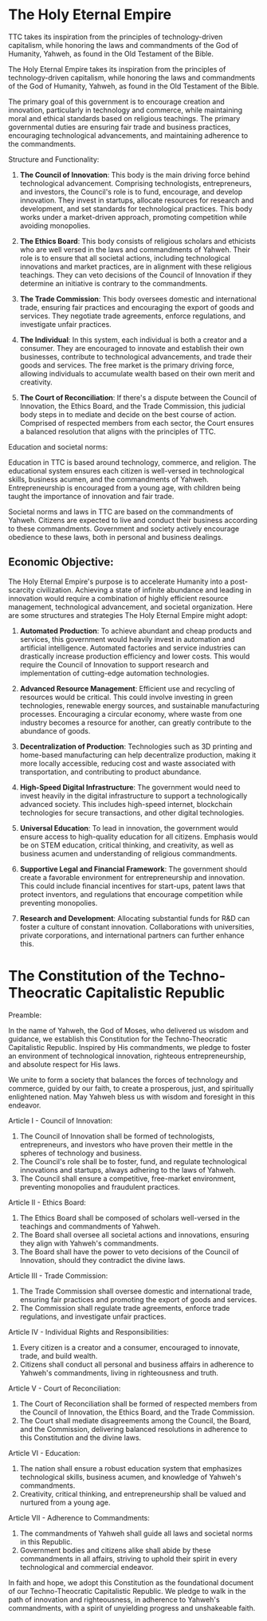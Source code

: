 # The Holy Eternal Empire
TTC takes its inspiration from the principles of technology-driven capitalism, while honoring the laws and commandments of the God of Humanity, Yahweh, as found in the Old Testament of the Bible. 


The Holy Eternal Empire takes its inspiration from the principles of technology-driven capitalism, while honoring the laws and commandments of the God of Humanity, Yahweh, as found in the Old Testament of the Bible. 

The primary goal of this government is to encourage creation and innovation, particularly in technology and commerce, while maintaining moral and ethical standards based on religious teachings. The primary governmental duties are ensuring fair trade and business practices, encouraging technological advancements, and maintaining adherence to the commandments.

Structure and Functionality:

1. **The Council of Innovation**: This body is the main driving force behind technological advancement. Comprising technologists, entrepreneurs, and investors, the Council's role is to fund, encourage, and develop innovation. They invest in startups, allocate resources for research and development, and set standards for technological practices. This body works under a market-driven approach, promoting competition while avoiding monopolies.

2. **The Ethics Board**: This body consists of religious scholars and ethicists who are well versed in the laws and commandments of Yahweh. Their role is to ensure that all societal actions, including technological innovations and market practices, are in alignment with these religious teachings. They can veto decisions of the Council of Innovation if they determine an initiative is contrary to the commandments.

3. **The Trade Commission**: This body oversees domestic and international trade, ensuring fair practices and encouraging the export of goods and services. They negotiate trade agreements, enforce regulations, and investigate unfair practices.

4. **The Individual**: In this system, each individual is both a creator and a consumer. They are encouraged to innovate and establish their own businesses, contribute to technological advancements, and trade their goods and services. The free market is the primary driving force, allowing individuals to accumulate wealth based on their own merit and creativity.

5. **The Court of Reconciliation**: If there's a dispute between the Council of Innovation, the Ethics Board, and the Trade Commission, this judicial body steps in to mediate and decide on the best course of action. Comprised of respected members from each sector, the Court ensures a balanced resolution that aligns with the principles of TTC.

Education and societal norms:

Education in TTC is based around technology, commerce, and religion. The educational system ensures each citizen is well-versed in technological skills, business acumen, and the commandments of Yahweh. Entrepreneurship is encouraged from a young age, with children being taught the importance of innovation and fair trade.

Societal norms and laws in TTC are based on the commandments of Yahweh. Citizens are expected to live and conduct their business according to these commandments. Government and society actively encourage obedience to these laws, both in personal and business dealings.

## Economic Objective:

The Holy Eternal Empire's purpose is to accelerate Humanity into a post-scarcity civilization. Achieving a state of infinite abundance and leading in innovation would require a combination of highly efficient resource management, technological advancement, and societal organization. Here are some structures and strategies The Holy Eternal Empire might adopt:

1. **Automated Production**: To achieve abundant and cheap products and services, this government would heavily invest in automation and artificial intelligence. Automated factories and service industries can drastically increase production efficiency and lower costs. This would require the Council of Innovation to support research and implementation of cutting-edge automation technologies.

2. **Advanced Resource Management**: Efficient use and recycling of resources would be critical. This could involve investing in green technologies, renewable energy sources, and sustainable manufacturing processes. Encouraging a circular economy, where waste from one industry becomes a resource for another, can greatly contribute to the abundance of goods.

3. **Decentralization of Production**: Technologies such as 3D printing and home-based manufacturing can help decentralize production, making it more locally accessible, reducing cost and waste associated with transportation, and contributing to product abundance.

4. **High-Speed Digital Infrastructure**: The government would need to invest heavily in the digital infrastructure to support a technologically advanced society. This includes high-speed internet, blockchain technologies for secure transactions, and other digital technologies.

5. **Universal Education**: To lead in innovation, the government would ensure access to high-quality education for all citizens. Emphasis would be on STEM education, critical thinking, and creativity, as well as business acumen and understanding of religious commandments.

6. **Supportive Legal and Financial Framework**: The government should create a favorable environment for entrepreneurship and innovation. This could include financial incentives for start-ups, patent laws that protect inventors, and regulations that encourage competition while preventing monopolies.

7. **Research and Development**: Allocating substantial funds for R&D can foster a culture of constant innovation. Collaborations with universities, private corporations, and international partners can further enhance this.

# **The Constitution of the Techno-Theocratic Capitalistic Republic**

Preamble:

In the name of Yahweh, the God of Moses, who delivered us wisdom and guidance, we establish this Constitution for the Techno-Theocratic Capitalistic Republic. Inspired by His commandments, we pledge to foster an environment of technological innovation, righteous entrepreneurship, and absolute respect for His laws.

We unite to form a society that balances the forces of technology and commerce, guided by our faith, to create a prosperous, just, and spiritually enlightened nation. May Yahweh bless us with wisdom and foresight in this endeavor.

Article I - Council of Innovation:

1. The Council of Innovation shall be formed of technologists, entrepreneurs, and investors who have proven their mettle in the spheres of technology and business.
2. The Council's role shall be to foster, fund, and regulate technological innovations and startups, always adhering to the laws of Yahweh.
3. The Council shall ensure a competitive, free-market environment, preventing monopolies and fraudulent practices.

Article II - Ethics Board:

1. The Ethics Board shall be composed of scholars well-versed in the teachings and commandments of Yahweh.
2. The Board shall oversee all societal actions and innovations, ensuring they align with Yahweh's commandments.
3. The Board shall have the power to veto decisions of the Council of Innovation, should they contradict the divine laws.

Article III - Trade Commission:

1. The Trade Commission shall oversee domestic and international trade, ensuring fair practices and promoting the export of goods and services.
2. The Commission shall regulate trade agreements, enforce trade regulations, and investigate unfair practices.

Article IV - Individual Rights and Responsibilities:

1. Every citizen is a creator and a consumer, encouraged to innovate, trade, and build wealth.
2. Citizens shall conduct all personal and business affairs in adherence to Yahweh's commandments, living in righteousness and truth.

Article V - Court of Reconciliation:

1. The Court of Reconciliation shall be formed of respected members from the Council of Innovation, the Ethics Board, and the Trade Commission.
2. The Court shall mediate disagreements among the Council, the Board, and the Commission, delivering balanced resolutions in adherence to this Constitution and the divine laws.

Article VI - Education:

1. The nation shall ensure a robust education system that emphasizes technological skills, business acumen, and knowledge of Yahweh's commandments.
2. Creativity, critical thinking, and entrepreneurship shall be valued and nurtured from a young age.

Article VII - Adherence to Commandments:

1. The commandments of Yahweh shall guide all laws and societal norms in this Republic.
2. Government bodies and citizens alike shall abide by these commandments in all affairs, striving to uphold their spirit in every technological and commercial endeavor.

In faith and hope, we adopt this Constitution as the foundational document of our Techno-Theocratic Capitalistic Republic. We pledge to walk in the path of innovation and righteousness, in adherence to Yahweh's commandments, with a spirit of unyielding progress and unshakeable faith.
